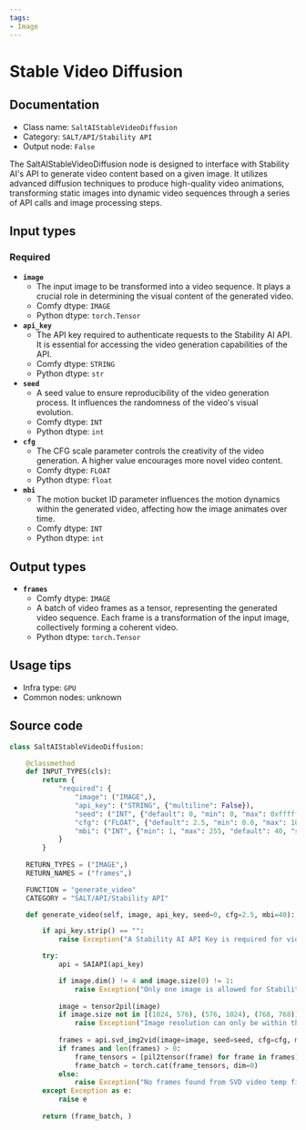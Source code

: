 ```yaml
---
tags:
- Image
---
```


# Stable Video Diffusion
## Documentation
- Class name: `SaltAIStableVideoDiffusion`
- Category: `SALT/API/Stability API`
- Output node: `False`

The SaltAIStableVideoDiffusion node is designed to interface with Stability AI's API to generate video content based on a given image. It utilizes advanced diffusion techniques to produce high-quality video animations, transforming static images into dynamic video sequences through a series of API calls and image processing steps.
## Input types
### Required
- **`image`**
    - The input image to be transformed into a video sequence. It plays a crucial role in determining the visual content of the generated video.
    - Comfy dtype: `IMAGE`
    - Python dtype: `torch.Tensor`
- **`api_key`**
    - The API key required to authenticate requests to the Stability AI API. It is essential for accessing the video generation capabilities of the API.
    - Comfy dtype: `STRING`
    - Python dtype: `str`
- **`seed`**
    - A seed value to ensure reproducibility of the video generation process. It influences the randomness of the video's visual evolution.
    - Comfy dtype: `INT`
    - Python dtype: `int`
- **`cfg`**
    - The CFG scale parameter controls the creativity of the video generation. A higher value encourages more novel video content.
    - Comfy dtype: `FLOAT`
    - Python dtype: `float`
- **`mbi`**
    - The motion bucket ID parameter influences the motion dynamics within the generated video, affecting how the image animates over time.
    - Comfy dtype: `INT`
    - Python dtype: `int`
## Output types
- **`frames`**
    - Comfy dtype: `IMAGE`
    - A batch of video frames as a tensor, representing the generated video sequence. Each frame is a transformation of the input image, collectively forming a coherent video.
    - Python dtype: `torch.Tensor`
## Usage tips
- Infra type: `GPU`
- Common nodes: unknown


## Source code
```python
class SaltAIStableVideoDiffusion:

    @classmethod
    def INPUT_TYPES(cls):
        return {
            "required": {
                "image": ("IMAGE",),
                "api_key": ("STRING", {"multiline": False}),
                "seed": ("INT", {"default": 0, "min": 0, "max": 0xffffffffffffffff}),
                "cfg": ("FLOAT", {"default": 2.5, "min": 0.0, "max": 100.0, "step":0.1, "round": 0.01}),
                "mbi": ("INT", {"min": 1, "max": 255, "default": 40, "step": 1}),
            }
        }
    
    RETURN_TYPES = ("IMAGE",)
    RETURN_NAMES = ("frames",)

    FUNCTION = "generate_video"
    CATEGORY = "SALT/API/Stability API"

    def generate_video(self, image, api_key, seed=0, cfg=2.5, mbi=40):

        if api_key.strip() == "":
            raise Exception("A Stability AI API Key is required for video generaiton.")

        try:
            api = SAIAPI(api_key)

            if image.dim() != 4 and image.size(0) != 1:
                raise Exception("Only one image is allowed for Stability AI Stable Video Generation API.")
            
            image = tensor2pil(image)
            if image.size not in [(1024, 576), (576, 1024), (768, 768)]:
                raise Exception("Image resolution can only be within the following sizes: 1024x576, 576x1024, 768x768")
            
            frames = api.svd_img2vid(image=image, seed=seed, cfg=cfg, mbi=mbi)
            if frames and len(frames) > 0:
                frame_tensors = [pil2tensor(frame) for frame in frames]
                frame_batch = torch.cat(frame_tensors, dim=0)
            else:
                raise Exception("No frames found from SVD video temp file.")
        except Exception as e:
            raise e
        
        return (frame_batch, )

```
